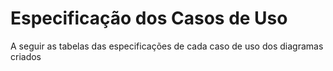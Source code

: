 # Especificação dos Casos de Uso

A seguir as tabelas das especificações de cada caso de uso dos diagramas criados


